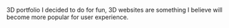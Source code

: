 3D portfolio I decided to do for fun, 3D websites are something I believe will become more popular for user experience.
